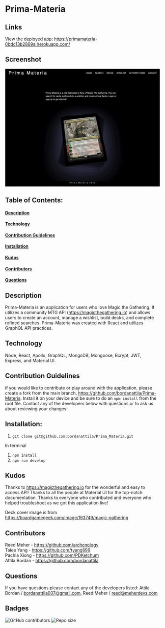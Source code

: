 # Prima-Materia

## Links

View the deployed app: https://primamateria-0bdc13b2869a.herokuapp.com/

## Screenshot

![screenshot](./client/public/prima-materia-home.jpg)

## Table of Contents:

#### [Description](#description)

#### [Technology](#technology)

#### [Contribution Guidelines](#contribution-guidelines)

#### [Installation](#installation)

#### [Kudos](#kudos)

#### [Contributors](#contributors)

#### [Questions](#questions)

## Description

Prima-Materia is an application for users who love Magic the Gathering. It utilizes a community MTG API (https://magicthegathering.io) and allows users to create an account, manage a wishlist, build decks, and complete refined searches. Prima-Materia was created with React and utilizes GraphQL API practices.

## Technology

Node, React, Apollo, GraphQL, MongoDB, Mongoose, Bcrypt, JWT, Express, and Material UI.

## Contribution Guidelines

if you would like to contribute or play around with the application, please create a fork from the main branch, https://github.com/bordanattila/Prima-Materia. Install it on your device and be sure to do an `npm install` from the root file. Contact any of the developers below with questions or to ask us about reviewing your changes!

## Installation:

1. `git clone git@github.com:bordanattila/Prima_Materia.git`

In terminal

1. `npm install`
2. `npm run develop`

## Kudos

Thanks to https://magicthegathering.io for the wonderful and easy to access API! Thanks to all the people at Material UI for the top-notch documentation. Thanks to everyone who contributed and everyone who helped troubleshoot as we got this application live!

Deck cover image is from https://boardgamegeek.com/image/163749/magic-gathering

## Contributors

Reed Meher - https://github.com/archonology<br>
Talee Yang - https://github.com/tyang896 <br>
Pachia Xiong - https://github.com/PDKetchum <br>
Attila Bordan - https://github.com/bordanattila

## Questions

If you have questions please contact any of the developers listed: Attila Bordan / bordanattila007@gmail.com, Reed Meher / reed@meherdevs.com

## Badges

<img alt="GitHub contributors" src="https://img.shields.io/github/contributors/bordanattila/Prima-Materia">
<img alt="Repo size" src="https://img.shields.io/github/repo-size/bordanattila/react-portfolio?color=information">
